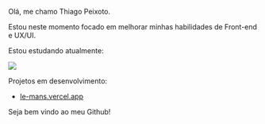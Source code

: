 Olá, me chamo Thiago Peixoto.

Estou neste momento focado em melhorar minhas habilidades de Front-end e UX/UI.

Estou estudando atualmente:

<img src="https://cdn.jsdelivr.net/gh/devicons/devicon/icons/nodejs/nodejs-original.svg" />
          
 
Projetos em desenvolvimento:
  - <a href="le-mans.vercel.app">le-mans.vercel.app</a>
 
Seja bem vindo ao meu Github!
